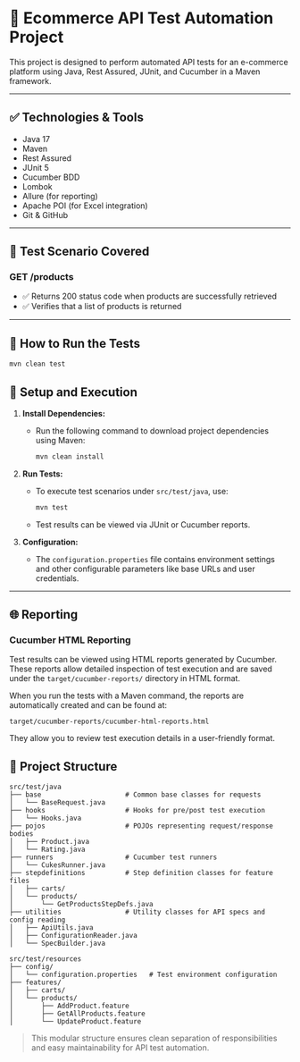 # 🛒 Ecommerce API Test Automation Project

This project is designed to perform automated API tests for an e-commerce platform using Java, Rest Assured, JUnit, and Cucumber in a Maven framework.

---

## ✅ Technologies & Tools
- Java 17
- Maven
- Rest Assured
- JUnit 5
- Cucumber BDD
- Lombok
- Allure (for reporting)
- Apache POI (for Excel integration)
- Git & GitHub

---

## 🧪 Test Scenario Covered

### GET /products
- ✅ Returns 200 status code when products are successfully retrieved
- ✅ Verifies that a list of products is returned

---

## 🚀 How to Run the Tests

```bash
mvn clean test
```
## 🚧 Setup and Execution

1. **Install Dependencies:**

   * Run the following command to download project dependencies using Maven:

     ```bash
     mvn clean install
     ```

2. **Run Tests:**

   * To execute test scenarios under `src/test/java`, use:

     ```bash
     mvn test
     ```
   * Test results can be viewed via JUnit or Cucumber reports.

3. **Configuration:**

   * The `configuration.properties` file contains environment settings and other configurable parameters like base URLs and user credentials.

---
## 🌐 Reporting

### Cucumber HTML Reporting

Test results can be viewed using HTML reports generated by Cucumber. These reports allow detailed inspection of test execution and are saved under the `target/cucumber-reports/` directory in HTML format.

When you run the tests with a Maven command, the reports are automatically created and can be found at:

```
target/cucumber-reports/cucumber-html-reports.html
```

They allow you to review test execution details in a user-friendly format.

## 📂 Project Structure

```
src/test/java
├── base                     # Common base classes for requests
│   └── BaseRequest.java
├── hooks                    # Hooks for pre/post test execution
│   └── Hooks.java
├── pojos                    # POJOs representing request/response bodies
│   ├── Product.java
│   └── Rating.java
├── runners                  # Cucumber test runners
│   └── CukesRunner.java
├── stepdefinitions          # Step definition classes for feature files
│   ├── carts/
│   └── products/
│       └── GetProductsStepDefs.java
├── utilities                # Utility classes for API specs and config reading
│   ├── ApiUtils.java
│   ├── ConfigurationReader.java
│   └── SpecBuilder.java

src/test/resources
├── config/
│   └── configuration.properties   # Test environment configuration
├── features/
│   ├── carts/
│   └── products/
│       ├── AddProduct.feature
│       ├── GetAllProducts.feature
│       └── UpdateProduct.feature
```

> This modular structure ensures clean separation of responsibilities and easy maintainability for API test automation.


